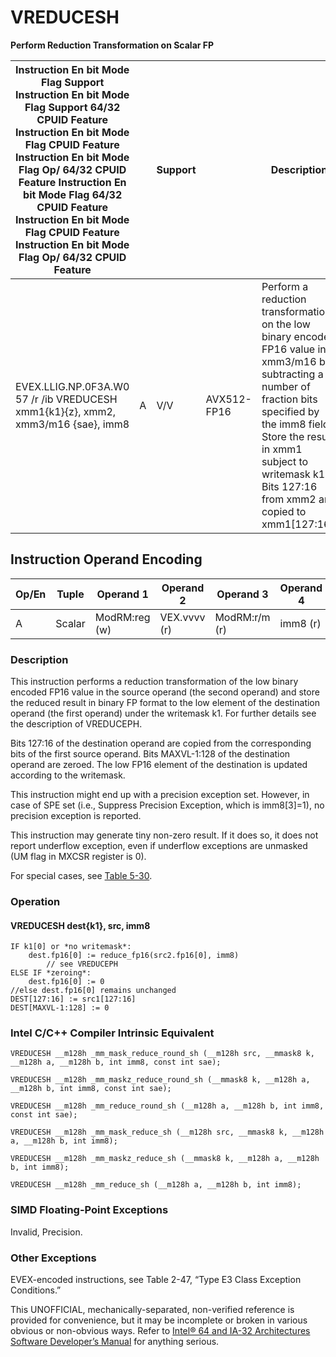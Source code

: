 # VREDUCESH

**Perform Reduction Transformation on Scalar FP**

| Instruction En bit Mode Flag Support Instruction En bit Mode Flag Support 64/32 CPUID Feature Instruction En bit Mode Flag CPUID Feature Instruction En bit Mode Flag Op/ 64/32 CPUID Feature Instruction En bit Mode Flag 64/32 CPUID Feature Instruction En bit Mode Flag CPUID Feature Instruction En bit Mode Flag Op/ 64/32 CPUID Feature |     | Support |             | Description                                                                                                                                                                                                                                                   |
| ---------------------------------------------------------------------------------------------------------------------------------------------------------------------------------------------------------------------------------------------------------------------------------------------------------------------------------------------- | --- | ------- | ----------- | ------------------------------------------------------------------------------------------------------------------------------------------------------------------------------------------------------------------------------------------------------------- |
| EVEX.LLIG.NP.0F3A.W0 57 /r /ib VREDUCESH xmm1{k1}{z}, xmm2, xmm3/m16 {sae}, imm8                                                                                                                                                                                                                                                               | A   | V/V     | AVX512-FP16 | Perform a reduction transformation on the low binary encoded FP16 value in xmm3/m16 by subtracting a number of fraction bits specified by the imm8 field. Store the result in xmm1 subject to writemask k1. Bits 127:16 from xmm2 are copied to xmm1[127:16]. |

## Instruction Operand Encoding

| Op/En | Tuple  | Operand 1     | Operand 2    | Operand 3     | Operand 4 |
| ----- | ------ | ------------- | ------------ | ------------- | --------- |
| A     | Scalar | ModRM:reg (w) | VEX.vvvv (r) | ModRM:r/m (r) | imm8 (r)  |

### Description

This instruction performs a reduction transformation of the low binary encoded FP16 value in the source operand (the second operand) and store the reduced result in binary FP format to the low element of the destination operand (the first operand) under the writemask k1. For further details see the description of VREDUCEPH.

Bits 127:16 of the destination operand are copied from the corresponding bits of the first source operand. Bits MAXVL-1:128 of the destination operand are zeroed. The low FP16 element of the destination is updated according to the writemask.

This instruction might end up with a precision exception set. However, in case of SPE set (i.e., Suppress Precision Exception, which is imm8[3]=1), no precision exception is reported.

This instruction may generate tiny non-zero result. If it does so, it does not report underflow exception, even if underflow exceptions are unmasked (UM flag in MXCSR register is 0).

For special cases, see [Table 5-30](/x86/vreduceph#tbl-5-30).

### Operation

#### VREDUCESH dest{k1}, src, imm8

```
IF k1[0] or *no writemask*:
    dest.fp16[0] := reduce_fp16(src2.fp16[0], imm8)
        // see VREDUCEPH
ELSE IF *zeroing*:
    dest.fp16[0] := 0
//else dest.fp16[0] remains unchanged
DEST[127:16] := src1[127:16]
DEST[MAXVL-1:128] := 0

```

### Intel C/C++ Compiler Intrinsic Equivalent

```
VREDUCESH __m128h _mm_mask_reduce_round_sh (__m128h src, __mmask8 k, __m128h a, __m128h b, int imm8, const int sae);

```

```
VREDUCESH __m128h _mm_maskz_reduce_round_sh (__mmask8 k, __m128h a, __m128h b, int imm8, const int sae);

```

```
VREDUCESH __m128h _mm_reduce_round_sh (__m128h a, __m128h b, int imm8, const int sae);

```

```
VREDUCESH __m128h _mm_mask_reduce_sh (__m128h src, __mmask8 k, __m128h a, __m128h b, int imm8);

```

```
VREDUCESH __m128h _mm_maskz_reduce_sh (__mmask8 k, __m128h a, __m128h b, int imm8);

```

```
VREDUCESH __m128h _mm_reduce_sh (__m128h a, __m128h b, int imm8);

```

### SIMD Floating-Point Exceptions

Invalid, Precision.

### Other Exceptions

EVEX-encoded instructions, see Table 2-47, “Type E3 Class Exception Conditions.”

This UNOFFICIAL, mechanically-separated, non-verified reference is provided for convenience, but it may be
incomplete or broken in various obvious or non-obvious
ways. Refer to [Intel® 64 and IA-32 Architectures Software Developer’s Manual](https://software.intel.com/en-us/download/intel-64-and-ia-32-architectures-sdm-combined-volumes-1-2a-2b-2c-2d-3a-3b-3c-3d-and-4) for anything serious.
